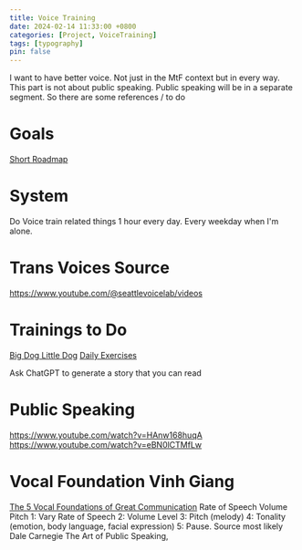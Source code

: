 ```yaml
---
title: Voice Training
date: 2024-02-14 11:33:00 +0800
categories: [Project, VoiceTraining]
tags: [typography]
pin: false
---
```


I want to have better voice. Not just in the MtF context but in every way.
This part is not about public speaking. Public speaking will be in a separate segment.
So there are some references / to do

# Goals
[Short Roadmap](https://www.youtube.com/watch?v=JYSxobwWypI)

# System
Do Voice train related things 1 hour every day.
Every weekday when I'm alone.

# Trans Voices Source

https://www.youtube.com/@seattlevoicelab/videos



# Trainings to Do
[Big Dog Little Dog](https://www.youtube.com/watch?v=61B6uHO-dVE)
[Daily Exercises](https://www.youtube.com/watch?v=cVwdcFrCXYA)

Ask ChatGPT to generate a story that you can read



# Public Speaking
https://www.youtube.com/watch?v=HAnw168huqA
https://www.youtube.com/watch?v=eBN0lCTMfLw


# Vocal Foundation Vinh Giang
[The 5 Vocal Foundations of Great Communication](https://www.youtube.com/watch?v=CuaY4qe4V34)
Rate of Speech
Volume
Pitch
1: Vary Rate of Speech 
2: Volume Level 
3: Pitch (melody) 
4: Tonality (emotion, body language, facial expression) 
5: Pause. Source most likely Dale Carnegie The Art of Public Speaking,